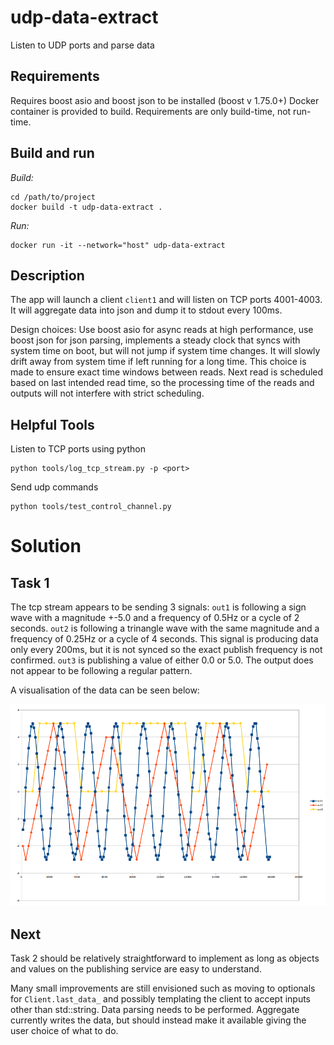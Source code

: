 # udp-data-extract
Listen to UDP ports and parse data

## Requirements
Requires boost asio and boost json to be installed (boost v 1.75.0+)
Docker container is provided to build. Requirements are only build-time, not run-time.

## Build and run
*Build:*
```
cd /path/to/project
docker build -t udp-data-extract .
```

*Run:*
```
docker run -it --network="host" udp-data-extract
```

## Description
The app will launch a client `client1` and will listen on TCP ports 4001-4003. It will aggregate data into json and dump it to stdout every 100ms.

Design choices: Use boost asio for async reads at high performance, use boost json for json parsing, implements a steady clock that syncs with system time on boot, but will not jump if system time changes. It will slowly drift away from system time if left running for a long time. This choice is made to ensure exact time windows between reads.
Next read is scheduled based on last intended read time, so the processing time of the reads and outputs will not interfere with strict scheduling.


## Helpful Tools
Listen to TCP ports using python
```
python tools/log_tcp_stream.py -p <port>
```

Send udp commands
```
python tools/test_control_channel.py
```

# Solution

## Task 1
The tcp stream appears to be sending 3 signals:
`out1` is following a sign wave with a magnitude +-5.0 and a frequency of 0.5Hz or a cycle of 2 seconds.
`out2` is following a trinangle wave with the same magnitude and a frequency of 0.25Hz or a cycle of 4 seconds. This signal is producing data only every 200ms, but it is not synced so the exact publish frequency is not confirmed. 
`out3` is publishing a value of either 0.0 or 5.0. The output does not appear to be following a regular pattern.

A visualisation of the data can be seen below:

![Plot of data](./data_plot.png)

## Next
Task 2 should be relatively straightforward to implement as long as objects and values on the publishing service are easy to understand.

Many small improvements are still envisioned such as moving to optionals for `Client.last_data_` and possibly templating the client to accept inputs other than std::string.
Data parsing needs to be performed. Aggregate currently writes the data, but should instead make it available giving the user choice of what to do.
